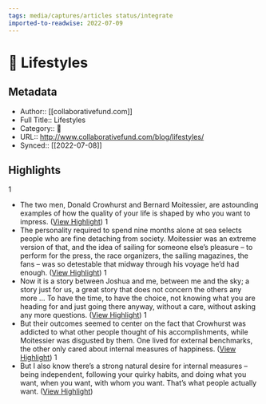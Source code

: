 ```yaml
---
tags: media/captures/articles status/integrate
imported-to-readwise: 2022-07-09
---
```

# 📰 Lifestyles

## Metadata
- Author:: [[collaborativefund.com]]
- Full Title:: Lifestyles
- Category:: 📰
- URL:: http://www.collaborativefund.com/blog/lifestyles/
- Synced:: [[2022-07-08]]

## Highlights
1
- The two men, Donald Crowhurst and Bernard Moitessier, are astounding examples of how the quality of your life is shaped by who you want to impress. ([View Highlight](https://instapaper.com/read/1519902398/20007622))
1
- The personality required to spend nine months alone at sea selects people who are fine detaching from society. Moitessier was an extreme version of that, and the idea of sailing for someone else’s pleasure – to perform for the press, the race organizers, the sailing magazines, the fans – was so detestable that midway through his voyage he’d had enough. ([View Highlight](https://instapaper.com/read/1519902398/20007649))
1
- Now it is a story between Joshua and me, between me and the sky; a story just for us, a great story that does not concern the others any more … To have the time, to have the choice, not knowing what you are heading for and just going there anyway, without a care, without asking any more questions. ([View Highlight](https://instapaper.com/read/1519902398/20007656))
1
- But their outcomes seemed to center on the fact that Crowhurst was addicted to what other people thought of his accomplishments, while Moitessier was disgusted by them. One lived for external benchmarks, the other only cared about internal measures of happiness. ([View Highlight](https://instapaper.com/read/1519902398/20007657))
1
- But I also know there’s a strong natural desire for internal measures – being independent, following your quirky habits, and doing what you want, when you want, with whom you want. That’s what people actually want. ([View Highlight](https://instapaper.com/read/1519902398/20007659))
